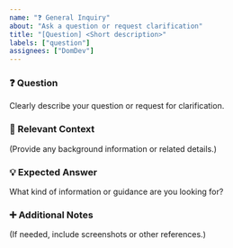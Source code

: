 ```yaml
---
name: "❓ General Inquiry"
about: "Ask a question or request clarification"
title: "[Question] <Short description>"
labels: ["question"]
assignees: ["DomDev"]
---
```


### ❓ Question  
Clearly describe your question or request for clarification.  

### 📌 Relevant Context  
(Provide any background information or related details.)  

### 💡 Expected Answer  
What kind of information or guidance are you looking for?  

### ➕ Additional Notes  
(If needed, include screenshots or other references.)
